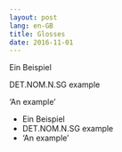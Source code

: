```yaml
---
layout: post
lang: en-GB
title: Glosses
date: 2016-11-01
---
```


<div data-gloss>
      <p>Ein Beispiel</p>
      <p>DET.NOM.N.SG example</p>
      <p>‘An example’</p>
    </div>
	
<ul data-gloss>
<li>Ein Beispiel</li>
<li>DET.NOM.N.SG example</li>
<li>‘An example’</li>
</ul>
